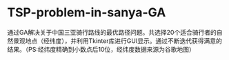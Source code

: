# TSP-problem-in-sanya-GA
通过GA解决关于中国三亚骑行路线的最优路径问题。共选择20个适合骑行者的自然景观地点（经纬度），并利用Tkinter库进行GUI显示。通过不断迭代获得满意的结果。（PS:经纬度精确到小数点后10位，经纬度数据来源为谷歌地图）
